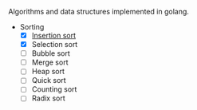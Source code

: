 Algorithms and data structures implemented in golang.

- Sorting
	- [x] [Insertion sort](https://billjh.github.io/blog/2017/insertion-sort/)
	- [x] Selection sort
	- [ ] Bubble sort
	- [ ] Merge sort
	- [ ] Heap sort
	- [ ] Quick sort
	- [ ] Counting sort
	- [ ] Radix sort
